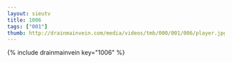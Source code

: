 ```yaml
--- 
layout: sieutv
title: 1006
tags: ["001"]
thumb: http://drainmainvein.com/media/videos/tmb/000/001/006/player.jpg
---
```

{% include drainmainvein key="1006" %} 
